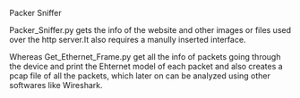 Packer Sniffer


 Packer_Sniffer.py gets the info of the website and other images or files used over the http server.It also requires a manully 
 inserted interface.

 Whereas Get_Ethernet_Frame.py get all the info of packets going through the device and print the Ehternet model of each packet and
 also creates a pcap file of all the packets, which later on can be analyzed using other softwares like Wireshark.

